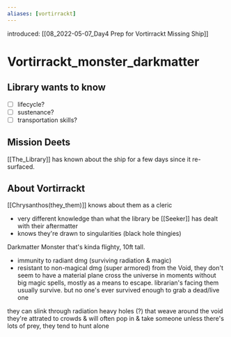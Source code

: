 ```yaml
---
aliases: [vortirrackt]
---
```

introduced: [[08_2022-05-07_Day4 Prep for Vortirrackt Missing Ship]]
# Vortirrackt_monster_darkmatter
## Library wants to know
- [ ] lifecycle? 
- [ ] sustenance?
- [ ] transportation skills?

## Mission Deets
[[The_Library]] has known about the ship for a few days since it re-surfaced.
## About Vortirrackt
[[Chrysanthos(they_them)]] knows about them as a cleric
- very different knowledge than what the library be
[[Seeker]] has dealt with their aftermatter
- knows they're drawn to singularities (black hole thingies)


Darkmatter Monster that's kinda flighty, 10ft tall.
- immunity to radiant dmg (surviving radiation & magic)
- resistant to non-magical dmg (super armored)
from the Void, they don't seem to have a material plane
cross the universe in moments without big magic spells, mostly as a means to escape.
librarian's facing them usually survive.
	but no one's ever survived enough to grab a dead/live one

they can slink through radiation heavy holes (?) that weave around the void
they're attrated to crowds & will often pop in & take someone
unless there's lots of prey, they tend to hunt alone